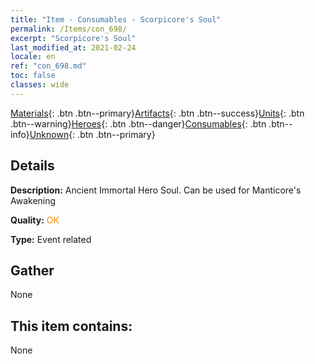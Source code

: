 ```yaml
---
title: "Item - Consumables - Scorpicore's Soul"
permalink: /Items/con_698/
excerpt: "Scorpicore's Soul"
last_modified_at: 2021-02-24
locale: en
ref: "con_698.md"
toc: false
classes: wide
---
```

 [Materials](/Items/){: .btn .btn--primary}[Artifacts](/Items/Artifacts/){: .btn .btn--success}[Units](/Items/Units/){: .btn .btn--warning}[Heroes](/Items/Heroes/){: .btn .btn--danger}[Consumables](/Items/Consumables/){: .btn .btn--info}[Unknown](/Items/Unknown/){: .btn .btn--primary}

## Details
 **Description:** Ancient Immortal Hero Soul. Can be used for Manticore's Awakening

 **Quality:** <span style="color: #FF8C00">OK</span>

 **Type:** Event related

## Gather

  None

## This item contains:

  None

